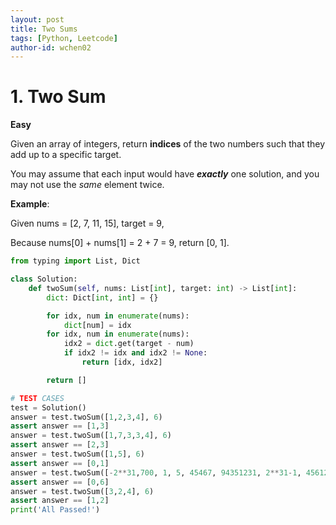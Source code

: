 ```yaml
---
layout: post
title: Two Sums
tags: [Python, Leetcode]
author-id: wchen02
---
```


# 1. Two Sum
**Easy**

Given an array of integers, return **indices** of the two numbers such that they add up to a specific target.

You may assume that each input would have ***exactly*** one solution, and you may not use the *same* element twice.

**Example**:

Given nums = [2, 7, 11, 15], target = 9,

Because nums[0] + nums[1] = 2 + 7 = 9,
return [0, 1].

```python
from typing import List, Dict

class Solution:
    def twoSum(self, nums: List[int], target: int) -> List[int]:
        dict: Dict[int, int] = {}

        for idx, num in enumerate(nums):
            dict[num] = idx
        for idx, num in enumerate(nums):
            idx2 = dict.get(target - num)
            if idx2 != idx and idx2 != None:
                return [idx, idx2]

        return []
```

```python
# TEST CASES
test = Solution()
answer = test.twoSum([1,2,3,4], 6)
assert answer == [1,3]
answer = test.twoSum([1,7,3,3,4], 6)
assert answer == [2,3]
answer = test.twoSum([1,5], 6)
assert answer == [0,1]
answer = test.twoSum([-2**31,700, 1, 5, 45467, 94351231, 2**31-1, 456123197], -1)
assert answer == [0,6]
answer = test.twoSum([3,2,4], 6)
assert answer == [1,2]
print('All Passed!')
```